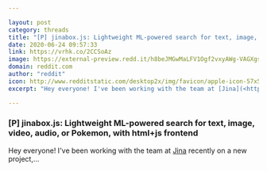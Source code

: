```yaml
---

layout: post
category: threads
title: "[P] jinabox.js: Lightweight ML-powered search for text, image, video, audio, or Pokemon, with html+js frontend"
date: 2020-06-24 09:57:33
link: https://vrhk.co/2CCSoAz
image: https://external-preview.redd.it/h8beJMGwMaLFV1Ogf2vxyAWg-VAGXgsnlZaNm5it2N4.jpg?width=1200&height=628.272251309&auto=webp&crop=1200:628.272251309,smart&s=929e151835dd9d9c8e5f842c5af2525e26650d0d
domain: reddit.com
author: "reddit"
icon: http://www.redditstatic.com/desktop2x/img/favicon/apple-icon-57x57.png
excerpt: "Hey everyone! I've been working with the team at [Jina](<https://github.com/jina-ai/jina/>) recently on a new project,..."

---
```


### [P] jinabox.js: Lightweight ML-powered search for text, image, video, audio, or Pokemon, with html+js frontend

Hey everyone! I've been working with the team at [Jina](<https://github.com/jina-ai/jina/>) recently on a new project,...